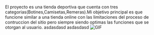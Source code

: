 El proyecto es una tienda deportiva que cuenta con tres categorias(Botines,Camisetas,Remeras).Mi objetivo principal es que funcione similar a una tienda online con las limitaciones del proceso de contruccion del sitio pero siempre siendo optimas las funciones que se otorgan al usuario. 
asdasdasd
asdasdasd
![GIF](https://user-images.githubusercontent.com/36220460/120962673-906a9e80-c736-11eb-9db4-04907a2855d3.gif)
